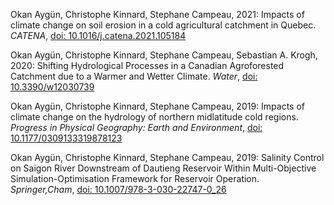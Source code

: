 Okan Aygün, Christophe Kinnard, Stephane Campeau, 2021: Impacts of climate change on soil erosion in a cold agricultural catchment in Quebec. _CATENA_, [doi: 10.1016/j.catena.2021.105184](https://doi.org/10.1016/j.catena.2021.105184)

Okan Aygün, Christophe Kinnard, Stephane Campeau, Sebastian A. Krogh, 2020: Shifting Hydrological Processes in a Canadian Agroforested Catchment due to a Warmer and Wetter Climate. _Water_, [doi: 10.3390/w12030739](https://doi.org/10.3390/w12030739) 

Okan Aygün, Christophe Kinnard, Stephane Campeau, 2019: Impacts of climate change on the hydrology of northern midlatitude cold regions. _Progress in Physical Geography: Earth and Environment_, [doi: 10.1177/0309133319878123](https://doi.org/10.1177/0309133319878123)

Okan Aygün, Christophe Kinnard, Stephane Campeau, 2019: Salinity Control on Saigon River Downstream of Dautieng Reservoir Within Multi-Objective Simulation-Optimisation Framework for Reservoir Operation. _Springer,Cham_, [doi: 10.1007/978-3-030-22747-0_26](https://doi.org/10.1007/978-3-030-22747-0_26) 
